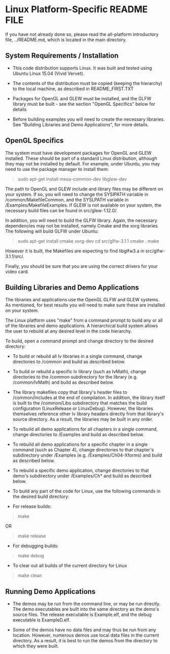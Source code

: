 Linux Platform-Specific README FILE
==================================

If you have not already done so, please read the all-platform introductory file, ../README.md, which is located in the main directory.

System Requirements / Installation
----------------------------------

* This code distribution supports Linux.  It was built and tested using Ubuntu Linux 15.04 (Vivid Vervet).

* The contents of the distribution must be copied (keeping the hierarchy) to the local machine, as described in README_FIRST.TXT

* Packages for OpenGL and GLEW must be installed, and the GLFW library must be built - see the section "OpenGL Specifics" below for details

* Before building examples you will need to create the necessary libraries.
See "Building Libraries and Demo Applications", for more details.

OpenGL Specifics
----------------

The system must have development packages for OpenGL and GLEW installed.  These should be part of a standard Linux distribution, although they may not be installed by default.  For example, under Ubuntu, you may need to use the package manager to install them:

> sudo apt-get install mesa-common-dev libglew-dev

The path to OpenGL and GLEW include and library files may be different on your system.  If so, you will need to change the SYSIPATH variable in /common/MakefileCommon, and the SYSLPATH variable in /Examples/MakefileExamples. If GLEW is not available on your system, the necessary build files can be found in src/glew-1.12.0/.

In addition, you will need to build the GLFW library. Again, the necessary dependencies may not be installed, namely Cmake and the xorg libraries. The following will build GLFW under Ubuntu:

> sudo apt-get install cmake xorg-dev
> cd src/glfw-3.1.1
> cmake .
> make

However it is built, the Makefiles are expecting to find libglfw3.a in src/glfw-3.1.1/src/.

Finally, you should be sure that you are using the correct drivers for your video card.  

Building Libraries and Demo Applications
----------------------------------------

The libraries and applications use the OpenGL GLFW and GLEW systems.  As mentioned, for best results you will need to make sure these are installed on your system.

The Linux platform uses "make" from a command prompt to build any or all of the libraries and demo applications.  A hierarchical build system allows the user to rebuild at any desired level in the code hierarchy.

To build, open a command prompt and change directory to the desired directory:

* To build or rebuild all Iv libraries in a single command, change directories to /common and build as described below.

* To build or rebuild a specific Iv library (such as IvMath), change directories to the /common subdirectory for the library (e.g. /common/IvMath) and build as described below.

* The library makefiles copy that library's header files to /common/Includes at the end of compilation.  In addition, the library itself is built to the /common/Libs subdirectory that matches the build configuration (LinuxRelease or LinuxDebug).  However, the libraries themselves reference other Iv library headers directly from that library's source directory.  As a result, the libraries may be built in any order.

* To rebuild all demo applications for all chapters in a single command, change directories to /Examples and build as described below.

* To rebuild all demo applications for a specific chapter in a single command (such as Chapter 4), change directories to that chapter's subdirectory under /Examples (e.g. /Examples/Ch04-Xforms) and build as described below.

* To rebuild a specific demo application, change directories to that demo's subdirectory under /Examples/Ch* and build as described below.

* To build any part of the code for Linux, use the following commands in the desired build directory:

* For release builds:

> make

OR

> make release

* For debugging builds:

> make debug

* To clear out all builds of the current directory for Linux

> make clean

Running Demo Applications
-------------------------

* The demos may be run from the command line, or may be run directly.  The demo executables are built into the same directory as the demo's source files.  The release executable is Example.elf, and the debug executable is ExampleD.elf.

* Some of the demos have no data files and may thus be run from any location.  However, numerous demos use local data files in the current directory.  As a result, it is best to run the demos from the directory to which they were built.



